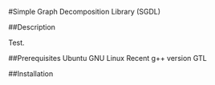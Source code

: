 #Simple Graph Decomposition Library (SGDL)

##Description

Test.

##Prerequisites
Ubuntu GNU Linux
Recent g++ version
GTL

##Installation
